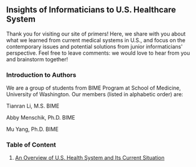 ## Insights of Informaticians to U.S. Healthcare System

Thank you for visiting our site of primers! Here, we share with you about what we learned from current medical systems in U.S., and focus on the contemporary issues and potential solutions from junior informaticians' perspective. Feel free to leave comments: we would love to hear from you and brainstorm together! 

### Introduction to Authors

We are a group of students from BIME Program at School of Medicine, University of Washington. Our members (listed in alphabetic order) are:

Tianran Li, M.S. BIME

Abby Menschik, Ph.D. BIME

Mu Yang, Ph.D. BIME

### Table of Content

1. [An Overview of U.S. Health System and Its Current Situation](https://github.com/pristineliving/Team-Peony-Primer/issues/1)


